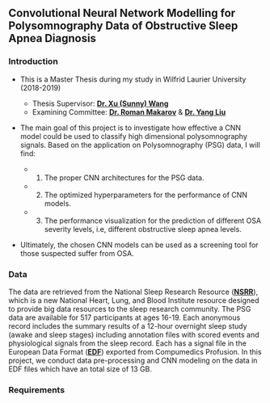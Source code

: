 ## Convolutional Neural Network Modelling for Polysomnography Data of Obstructive Sleep Apnea Diagnosis



### Introduction
- This is a Master Thesis during my study in Wilfrid Laurier University (2018-2019)
  * Thesis Supervisor: [**Dr. Xu (Sunny) Wang**](https://www.wlu.ca/academics/faculties/faculty-of-science/faculty-profiles/xu-sunny-wang/index.html?ref=faculty-profiles%2Fscience%2Fxu-sunny-wang.html)
  * Examining Committee: [**Dr. Roman Makarov**](https://www.wlu.ca/academics/faculties/faculty-of-science/faculty-profiles/roman-makarov/index.html) &
  [**Dr. Yang Liu**](https://online.wlu.ca/faculty/yang-liu)

- The main goal of this project is to investigate how effective a CNN model could be used to classify high dimensional polysomnography signals. Based on the application on Polysomnography (PSG) data, I will find:

    * 1. The proper CNN architectures for the PSG data.
    * 2. The optimized hyperparameters for the performance of CNN models.
    * 3. The performance visualization for the prediction of different OSA severity levels, i.e, different obstructive sleep apnea levels.

- Ultimately, the chosen CNN models can be used as a screening tool for those suspected suffer from OSA.

### Data
The data are retrieved from the National Sleep Research Resource ([**NSRR**](https://sleepdata.org/)), which is a new National Heart, Lung, and Blood Institute resource designed to provide big data resources to the sleep research community. The PSG data are available for 517 participants at ages 16-19. Each anonymous record includes the summary results of a 12-hour overnight sleep study (awake and sleep stages) including annotation files with scored events and physiological signals from the sleep record. Each has a signal file in the European Data Format ([**EDF**](https://en.wikipedia.org/wiki/European_Data_Format)) exported from Compumedics Profusion. In this project, we conduct data pre-processing and CNN modeling on the data in EDF files which have an total size of 13 GB.



### Requirements
